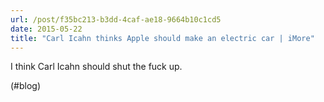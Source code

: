 ```yaml
---
url: /post/f35bc213-b3dd-4caf-ae18-9664b10c1cd5
date: 2015-05-22
title: "Carl Icahn thinks Apple should make an electric car | iMore"
---
```


I think Carl Icahn should shut the fuck up.



(#blog)